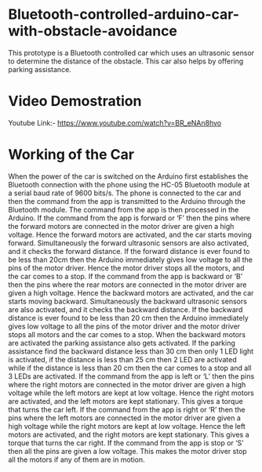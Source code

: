 # Bluetooth-controlled-arduino-car-with-obstacle-avoidance
This prototype is a Bluetooth controlled car which uses an ultrasonic sensor to determine the distance of the obstacle. This car also helps by offering parking assistance.
# Video Demostration
Youtube Link:- https://www.youtube.com/watch?v=BR_eNAn8hvo
# Working of the Car
When the power of the car is switched on the Arduino first establishes the Bluetooth connection with the phone using the HC-05 Bluetooth module at a serial baud rate of 9600 bits/s. The phone is connected to the car and then the command from the app is transmitted to the Arduino through the Bluetooth module. The command from the app  is then processed in the Arduino.
If the command from the app is forward or ‘F’ then the pins where the forward motors are connected in the motor driver are given a high voltage. Hence the forward motors are activated, and the car starts moving forward. Simultaneously the forward ultrasonic sensors are also activated, and it checks the forward distance. If the forward distance is ever found to be less than 20cm then the Arduino immediately gives low voltage to all the pins of the motor driver. Hence the motor driver stops all the motors, and the car comes to a stop. If the command from the app is backward or ‘B’ then the pins where the rear motors are connected in the motor driver are given a high voltage. Hence the backward motors are activated, and the car starts moving backward. Simultaneously the backward ultrasonic sensors are also activated, and it checks the backward distance. If the backward distance is ever found to be less than 20 cm then the Arduino immediately gives low voltage to all the pins of the motor driver and the motor driver stops all motors and the car comes to a stop. When the backward motors are activated the parking assistance also gets activated. If the parking assistance find the backward distance less than 30 cm then only 1 LED light is activated, if the distance is less than 25 cm then 2 LED are activated while if the distance is less than 20 cm then the car comes to a stop and all 3 LEDs are activated.
If the command from the app is left or ‘L’ then the pins where the right motors are connected in the motor driver are given a high voltage while the left motors are kept at low voltage. Hence the right motors are activated, and the left motors are kept stationary. This gives a torque that turns the car left.
If the command from the app is right or ‘R’ then the pins where the left motors are connected in the motor driver are given a high voltage while the right motors are kept at low voltage. Hence the left motors are activated, and the right motors are kept stationary. This gives a torque that turns the car right.
If the command from the app is stop or ‘S’ then all the pins are given a low voltage. This makes the motor driver stop all the motors if any of them are in motion.
